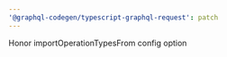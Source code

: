 ```yaml
---
'@graphql-codegen/typescript-graphql-request': patch
---
```


Honor importOperationTypesFrom config option
